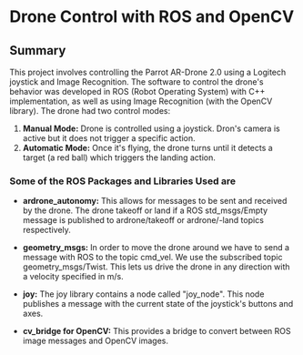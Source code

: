 # Drone Control with ROS and OpenCV

## Summary

This project involves controlling the Parrot AR-Drone 2.0 using a Logitech joystick and Image Recognition. The software to control the drone's behavior was developed in ROS (Robot Operating System) with C++ implementation, as well as using Image Recognition (with the OpenCV library). The drone had two control modes:</p>					

1. **Manual Mode:** Drone is controlled using a joystick. Dron's camera is active but it does not trigger a specific action.
2. **Automatic Mode:** Once it's flying, the drone turns until it detects a target (a red ball) which triggers the landing action.

### Some of the ROS Packages and Libraries Used are

* **ardrone_autonomy:** This allows for messages to be sent and received by the drone. The drone takeoff or land if a ROS std_msgs/Empty message is published to ardrone/takeoff or ardrone/-land topics respectively.

* **geometry_msgs:** In order to move the drone around we have to send a message with ROS to the topic cmd_vel. We use the subscribed topic geometry_msgs/Twist. This lets us drive the drone in any direction with a velocity specified in m/s.

* **joy:** The joy library contains a node called "joy_node". This node publishes a message with the current state of the joystick's buttons and axes.

* **cv_bridge for OpenCV:** This provides a bridge to convert between ROS image messages and OpenCV images.

